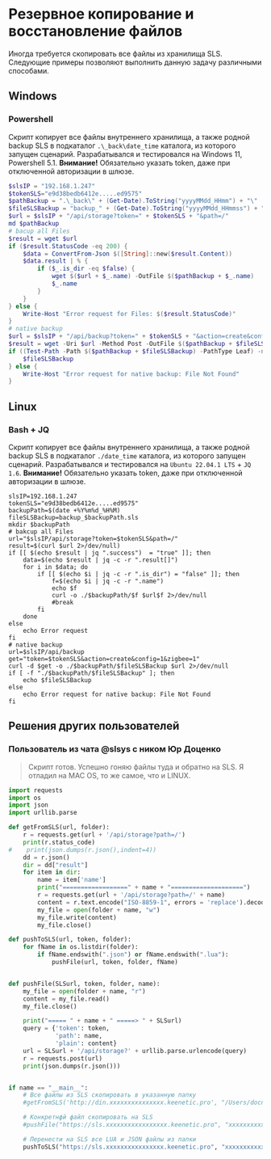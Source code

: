 # Резервное копирование и восстановление файлов

Иногда требуется скопировать все файлы из хранилища SLS. Следующие примеры позволяют выполнить данную задачу различными способами.

## Windows 

### Powershell

Скрипт копирует все файлы внутреннего хранилища, а также родной backup SLS в подкаталог `.\_back\date_time` каталога, из которого запущен сценарий. Разрабатывался и тестировался на Windows 11, Powershell 5.1. **Внимание!** Обязательно указать token, даже при отключенной авторизации в шлюзе.

```powershell
$slsIP = "192.168.1.247"
$tokenSLS="e9d38bedb6412e.....ed9575"
$pathBackup = ".\_back\" + (Get-Date).ToString("yyyyMMdd_HHmm") + "\"
$fileSLSBackup = "backup_" + (Get-Date).ToString("yyyyMMdd_HHmmss") + ".sls"
$url = $slsIP + "/api/storage?token=" + $tokenSLS + "&path=/"
md $pathBackup
# bacup all Files
$result = wget $url
if ($result.StatusCode -eq 200) {
	$data = ConvertFrom-Json $([String]::new($result.Content))
	$data.result | % {
		if ($_.is_dir -eq $false) {
			wget $($url + $_.name) -OutFile $($pathBackup + $_.name)
			$_.name
		}
	}
} else {
	Write-Host "Error request for Files: $($result.StatusCode)"
}
# native backup
$url = $slsIP + "/api/backup?token=" + $tokenSLS + "&action=create&config=1&zigbee=1"
$result = wget -Uri $url -Method Post -OutFile $($pathBackup + $fileSLSBackup)
if ((Test-Path -Path $($pathBackup + $fileSLSBackup) -PathType Leaf) -ne $false) {
	$fileSLSBackup
} else {
	Write-Host "Error request for native backup: File Not Found"
}
```

## Linux

### Bash + JQ

Скрипт копирует все файлы внутреннего хранилища, а также родной backup SLS в подкаталог `./date_time` каталога, из которого запущен сценарий. Разрабатывался и тестировался на `Ubuntu 22.04.1 LTS` + `JQ 1.6`. **Внимание!** Обязательно указать token, даже при отключенной авторизации в шлюзе.

```shell
slsIP=192.168.1.247
tokenSLS="e9d38bedb6412e.....ed9575"
backupPath=$(date +%Y%m%d_%H%M)
fileSLSBackup=backup_$backupPath.sls
mkdir $backupPath
# bakcup all Files
url="$slsIP/api/storage?token=$tokenSLS&path=/"
result=$(curl $url 2>/dev/null)
if [[ $(echo $result | jq ".success")  = "true" ]]; then 
	data=$(echo $result | jq -c -r ".result[]")
	for i in $data; do
		if [[ $(echo $i | jq -c -r ".is_dir") = "false" ]]; then
			f=$(echo $i | jq -c -r ".name")
			echo $f
			curl -o ./$backupPath/$f $url$f 2>/dev/null
			#break
		fi
	done
else
	echo Error request
fi
# native backup
url=$slsIP/api/backup
get="token=$tokenSLS&action=create&config=1&zigbee=1"
curl -d $get -o ./$backupPath/$fileSLSBackup $url 2>/dev/null
if [ -f "./$backupPath/$fileSLSBackup" ]; then
	echo $fileSLSBackup
else
	echo Error request for native backup: File Not Found
fi

```

## Решения других пользователей

### Пользователь из чата @slsys с ником Юр Доценко

> Скрипт готов. Успешно гоняю файлы туда и обратно на SLS. Я отладил на MAC OS, то же самое, что и LINUX.

```python
import requests
import os
import json
import urllib.parse

def getFromSLS(url, folder):
    r = requests.get(url + '/api/storage?path=/')
    print(r.status_code)
#    print(json.dumps(r.json(),indent=4))
    dd = r.json()
    dir = dd["result"]
    for item in dir:
        name = item['name']
        print("==================" + name + "====================")
        r = requests.get(url + '/api/storage?path=/' + name)
        content = r.text.encode("ISO-8859-1", errors = 'replace').decode("UTF-8")
        my_file = open(folder + name, "w")
        my_file.write(content)
        my_file.close()

def pushToSLS(url, token, folder):
    for fName in os.listdir(folder):
        if fName.endswith(".json") or fName.endswith(".lua"):
            pushFile(url, token, folder, fName)


def pushFile(SLSurl, token, folder, name):
    my_file = open(folder + name, "r")
    content = my_file.read()
    my_file.close()

    print("===== " + name + " =====> " + SLSurl)
    query = {'token': token,
             'path': name,
             'plain': content}
    url = SLSurl + '/api/storage?' + urllib.parse.urlencode(query)
    r = requests.post(url)
    print(json.dumps(r.json()))


if name == "__main__":
    # Все файлы из SLS скопировать в указанную папку
    #getFromSLS('http://din.xxxxxxxxxxxxxxx.keenetic.pro', "/Users/docn/Documents/SLS_files/test/")

    # Конкретнфй файл скопировать на SLS
    #pushFile("https://sls.xxxxxxxxxxxxxxxxx.keenetic.pro", "xxxxxxxxxxxxxxxx", "/Users/docn/Documents/SLS_files/sls_sls_files/", "termostatCR.lua")

    # Перенести на SLS все LUA и JSON файлы из папки
    pushToSLS("https://sls.xxxxxxxxxxxxxxxx.keenetic.pro", "xxxxxxxxxxxxxxxx", "/Users/docn/Documents/SLS_files/sls_sls_files/")
```